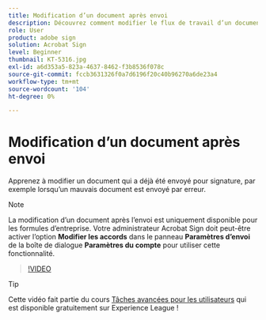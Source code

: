 ```yaml
---
title: Modification d’un document après envoi
description: Découvrez comment modifier le flux de travail d’un document déjà en cours
role: User
product: adobe sign
solution: Acrobat Sign
level: Beginner
thumbnail: KT-5316.jpg
exl-id: a6d353a5-823a-4637-8462-f3b8536f078c
source-git-commit: fccb3631326f0a7d6196f20c40b96270a6de23a4
workflow-type: tm+mt
source-wordcount: '104'
ht-degree: 0%

---
```


# Modification d’un document après envoi

Apprenez à modifier un document qui a déjà été envoyé pour signature, par exemple lorsqu’un mauvais document est envoyé par erreur.

>[!NOTE]
>
>La modification d’un document après l’envoi est uniquement disponible pour les formules d’entreprise. Votre administrateur Acrobat Sign doit peut-être activer l’option **Modifier les accords** dans le panneau **Paramètres d’envoi** de la boîte de dialogue **Paramètres du compte** pour utiliser cette fonctionnalité.

>[!VIDEO](https://video.tv.adobe.com/v/342299?hidetitle=true)

>[!TIP]
>
>Cette vidéo fait partie du cours [Tâches avancées pour les utilisateurs](https://experienceleague.adobe.com/?recommended=Sign-U-1-2020.3) qui est disponible gratuitement sur Experience League !
